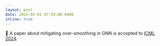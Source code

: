 ```yaml
---
layout: post
date: 2024-05-01 07:59:00-0400
inline: true
---
```


📩 A paper about mitigating over-smoothing in GNN is accepted to [ICML 2024](https://icml.cc/).